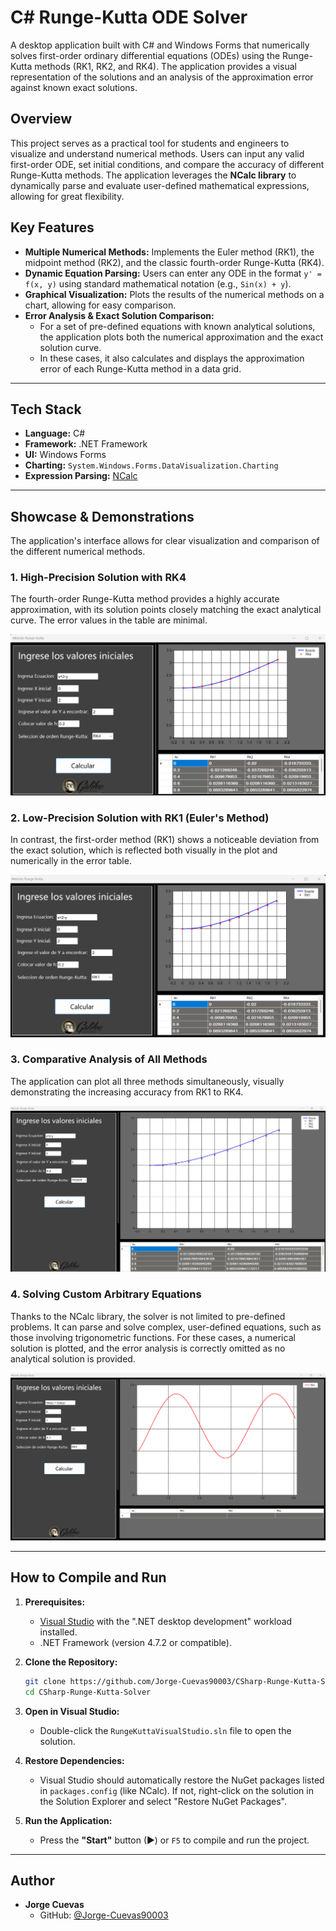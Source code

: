 # C# Runge-Kutta ODE Solver

A desktop application built with C# and Windows Forms that numerically solves first-order ordinary differential equations (ODEs) using the Runge-Kutta methods (RK1, RK2, and RK4). The application provides a visual representation of the solutions and an analysis of the approximation error against known exact solutions.

## Overview

This project serves as a practical tool for students and engineers to visualize and understand numerical methods. Users can input any valid first-order ODE, set initial conditions, and compare the accuracy of different Runge-Kutta methods. The application leverages the **NCalc library** to dynamically parse and evaluate user-defined mathematical expressions, allowing for great flexibility.

## Key Features

- **Multiple Numerical Methods:** Implements the Euler method (RK1), the midpoint method (RK2), and the classic fourth-order Runge-Kutta (RK4).
- **Dynamic Equation Parsing:** Users can enter any ODE in the format `y' = f(x, y)` using standard mathematical notation (e.g., `Sin(x) + y`).
- **Graphical Visualization:** Plots the results of the numerical methods on a chart, allowing for easy comparison.
- **Error Analysis & Exact Solution Comparison:**
  - For a set of pre-defined equations with known analytical solutions, the application plots both the numerical approximation and the exact solution curve.
  - In these cases, it also calculates and displays the approximation error of each Runge-Kutta method in a data grid.

---

## Tech Stack

- **Language:** C#
- **Framework:** .NET Framework
- **UI:** Windows Forms
- **Charting:** `System.Windows.Forms.DataVisualization.Charting`
- **Expression Parsing:** [NCalc](https://github.com/ncalc/ncalc)

---

## Showcase & Demonstrations

The application's interface allows for clear visualization and comparison of the different numerical methods.

### 1. High-Precision Solution with RK4

The fourth-order Runge-Kutta method provides a highly accurate approximation, with its solution points closely matching the exact analytical curve. The error values in the table are minimal.

![High-precision solution with RK4](images/screenshot-rk4-accuracy.png)

### 2. Low-Precision Solution with RK1 (Euler's Method)

In contrast, the first-order method (RK1) shows a noticeable deviation from the exact solution, which is reflected both visually in the plot and numerically in the error table.

![Low-precision solution with RK1](images/screenshot-rk1-error.png)

### 3. Comparative Analysis of All Methods

The application can plot all three methods simultaneously, visually demonstrating the increasing accuracy from RK1 to RK4.

![Comparison of all numerical methods](images/screenshot-all-methods.png)

### 4. Solving Custom Arbitrary Equations

Thanks to the NCalc library, the solver is not limited to pre-defined problems. It can parse and solve complex, user-defined equations, such as those involving trigonometric functions. For these cases, a numerical solution is plotted, and the error analysis is correctly omitted as no analytical solution is provided.

![Solving a custom trigonometric equation](images/screenshot-custom-equation.png)

---

## How to Compile and Run

1.  **Prerequisites:**
    - [Visual Studio](https://visualstudio.microsoft.com/) with the ".NET desktop development" workload installed.
    - .NET Framework (version 4.7.2 or compatible).

2.  **Clone the Repository:**
    ```bash
    git clone https://github.com/Jorge-Cuevas90003/CSharp-Runge-Kutta-Solver.git
    cd CSharp-Runge-Kutta-Solver
    ```

3.  **Open in Visual Studio:**
    - Double-click the `RungeKuttaVisualStudio.sln` file to open the solution.

4.  **Restore Dependencies:**
    - Visual Studio should automatically restore the NuGet packages listed in `packages.config` (like NCalc). If not, right-click on the solution in the Solution Explorer and select "Restore NuGet Packages".

5.  **Run the Application:**
    - Press the **"Start"** button (▶) or `F5` to compile and run the project.

---

## Author

- **Jorge Cuevas**
  - GitHub: [@Jorge-Cuevas90003](https://github.com/Jorge-Cuevas90003)
